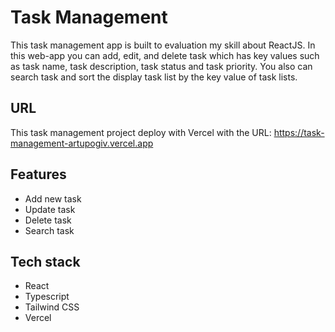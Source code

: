 # Task Management

This task management app is built to evaluation my skill about ReactJS. In this web-app you can add, edit, and delete task which has key values such as task name, task description, task status and task priority. You also can search task and sort the display task list by the key value of task lists.

## URL

This task management project deploy with Vercel with the URL: https://task-management-artupogiv.vercel.app

## Features

- Add new task
- Update task
- Delete task
- Search task

## Tech stack

- React
- Typescript
- Tailwind CSS
- Vercel